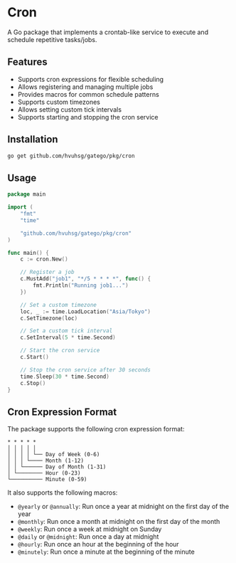 # Cron

A Go package that implements a crontab-like service to execute and schedule repetitive tasks/jobs.

## Features

- Supports cron expressions for flexible scheduling
- Allows registering and managing multiple jobs
- Provides macros for common schedule patterns
- Supports custom timezones
- Allows setting custom tick intervals
- Supports starting and stopping the cron service

## Installation

```sh
go get github.com/hvuhsg/gatego/pkg/cron
```

## Usage

```go
package main

import (
	"fmt"
	"time"

	"github.com/hvuhsg/gatego/pkg/cron"
)

func main() {
	c := cron.New()

	// Register a job
	c.MustAdd("job1", "*/5 * * * *", func() {
		fmt.Println("Running job1...")
	})

	// Set a custom timezone
	loc, _ := time.LoadLocation("Asia/Tokyo")
	c.SetTimezone(loc)

	// Set a custom tick interval
	c.SetInterval(5 * time.Second)

	// Start the cron service
	c.Start()

	// Stop the cron service after 30 seconds
	time.Sleep(30 * time.Second)
	c.Stop()
}
```

## Cron Expression Format

The package supports the following cron expression format:

```
* * * * *
│ │ │ │ │
│ │ │ │ └── Day of Week (0-6)
│ │ │ └──── Month (1-12)
│ │ └────── Day of Month (1-31)
│ └──────── Hour (0-23)
└────────── Minute (0-59)
```

It also supports the following macros:

- `@yearly` or `@annually`: Run once a year at midnight on the first day of the year
- `@monthly`: Run once a month at midnight on the first day of the month
- `@weekly`: Run once a week at midnight on Sunday
- `@daily` or `@midnight`: Run once a day at midnight
- `@hourly`: Run once an hour at the beginning of the hour
- `@minutely`: Run once a minute at the beginning of the minute
